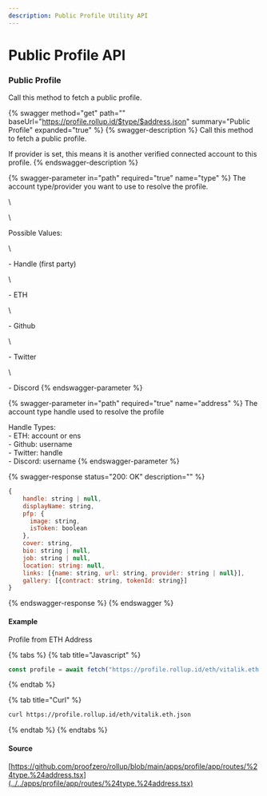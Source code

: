 ```yaml
---
description: Public Profile Utility API
---
```


# Public Profile API

### Public Profile

Call this method to fetch a public profile.

{% swagger method="get" path="" baseUrl="https://profile.rollup.id/$type/$address.json" summary="Public Profile" expanded="true" %}
{% swagger-description %}
Call this method to fetch a public profile.&#x20;

If provider is set, this means it is another verified connected account to this profile.
{% endswagger-description %}

{% swagger-parameter in="path" required="true" name="type" %}
The account type/provider you want to use to resolve the profile.

\




\


Possible Values:

\


\- Handle (first party)

\


\- ETH

\


\- Github

\


\- Twitter

\


\- Discord
{% endswagger-parameter %}

{% swagger-parameter in="path" required="true" name="address" %}
The account type handle used to resolve the profile



Handle Types:\
\- ETH: account or ens\
\- Github: username\
\- Twitter: handle\
\- Discord: username
{% endswagger-parameter %}

{% swagger-response status="200: OK" description="" %}
```javascript
{
    handle: string | null,
    displayName: string,
    pfp: {
      image: string,
      isToken: boolean
    },
    cover: string,
    bio: string | null,
    job: string | null,
    location: string: null,
    links: [{name: string, url: string, provider: string | null}],
    gallery: [{contract: string, tokenId: string}]
}
```
{% endswagger-response %}
{% endswagger %}

#### Example

Profile from ETH Address

{% tabs %}
{% tab title="Javascript" %}
```typescript
const profile = await fetch("https://profile.rollup.id/eth/vitalik.eth.json")
```
{% endtab %}

{% tab title="Curl" %}
```bash
curl https://profile.rollup.id/eth/vitalik.eth.json
```
{% endtab %}
{% endtabs %}

#### Source

[https://github.com/proofzero/rollup/blob/main/apps/profile/app/routes/%24type.%24address.tsx](../../apps/profile/app/routes/%24type.%24address.tsx)
